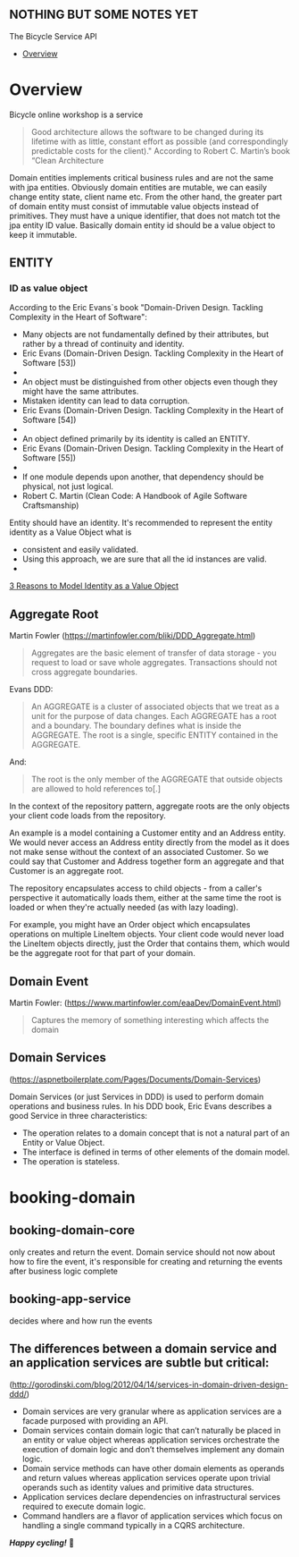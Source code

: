 ## NOTHING BUT SOME NOTES YET

The Bicycle Service API

- [Overview](#Overview)

Overview
=======================================================
Bicycle online workshop is a service 
>Good architecture allows the software to be changed during its lifetime with as little, constant effort as possible (and correspondingly predictable costs for the client)." 
According to Robert C. Martin’s book “Clean Architecture


Domain entities implements critical business rules and are not the same with jpa entities. 
Obviously domain entities are mutable, we can easily change entity state, client name etc.
From the other hand, the greater part of domain entity must consist of immutable value objects instead of primitives.
They must have a unique identifier, that does not match tot the jpa entity ID value. 
Basically domain entity id should be a value object to keep it immutable. 


## ENTITY
### ID as value object

According to the Eric Evans`s book "Domain-Driven Design. Tackling Complexity in the Heart of Software":

* Many objects are not fundamentally defined by their attributes, but rather by a thread of continuity and identity.
* Eric Evans (Domain-Driven Design. Tackling Complexity in the Heart of Software [53])
*
* An object must be distinguished from other objects even though they might have the same attributes.
* Mistaken identity can lead to data corruption.
* Eric Evans (Domain-Driven Design. Tackling Complexity in the Heart of Software [54])
*
* An object defined primarily by its identity is called an ENTITY.
* Eric Evans (Domain-Driven Design. Tackling Complexity in the Heart of Software [55])
*
* If one module depends upon another, that dependency should be physical, not just logical.
* Robert C. Martin (Clean Code: A Handbook of Agile Software Craftsmanship)

Entity should have an identity. It's recommended to represent the entity identity as a Value Object what is
* consistent and easily validated.
* Using this approach, we are sure that all the id instances are valid.
* 
[3 Reasons to Model Identity as a Value Object](https://buildplease.com/pages/vo-ids/)


## Aggregate Root
Martin Fowler (https://martinfowler.com/bliki/DDD_Aggregate.html)
>Aggregates are the basic element of transfer of data storage - you request to load or save whole aggregates. Transactions should not cross aggregate boundaries.

Evans DDD:
>An AGGREGATE is a cluster of associated objects that we treat as a unit for the purpose of data changes. Each AGGREGATE has a root and a boundary. The boundary defines what is inside the AGGREGATE. The root is a single, specific ENTITY contained in the AGGREGATE.

And:

>The root is the only member of the AGGREGATE that outside objects are allowed to hold references to[.]

In the context of the repository pattern, aggregate roots are the only objects your client code loads from the repository.

An example is a model containing a Customer entity and an Address entity. We would never access an Address entity directly from the model as it does not make sense without the context of an associated Customer. So we could say that Customer and Address together form an aggregate and that Customer is an aggregate root.

The repository encapsulates access to child objects - from a caller's perspective it automatically loads them, either at the same time the root is loaded or when they're actually needed (as with lazy loading).

For example, you might have an Order object which encapsulates operations on multiple LineItem objects. Your client code would never load the LineItem objects directly, just the Order that contains them, which would be the aggregate root for that part of your domain.


## Domain Event
Martin Fowler: (https://www.martinfowler.com/eaaDev/DomainEvent.html)
>Captures the memory of something interesting which affects the domain

## Domain Services
(https://aspnetboilerplate.com/Pages/Documents/Domain-Services)

Domain Services (or just Services in DDD) is used to perform domain operations and business rules. In his DDD book, Eric Evans describes a good Service in three characteristics:

- The operation relates to a domain concept that is not a natural part of an Entity or Value Object.
- The interface is defined in terms of other elements of the domain model.
- The operation is stateless.

# booking-domain
## booking-domain-core 
only creates and return the event. Domain service should not now about how to fire the event,
it's responsible for creating and returning the events after business logic complete

## booking-app-service
decides where and how run the events


## The differences between a domain service and an application services are subtle but critical:
(http://gorodinski.com/blog/2012/04/14/services-in-domain-driven-design-ddd/)

- Domain services are very granular where as application services are a facade purposed with providing an API.
- Domain services contain domain logic that can’t naturally be placed in an entity or value object whereas application services orchestrate the execution of domain logic and don’t themselves implement any domain logic.
- Domain service methods can have other domain elements as operands and return values whereas application services operate upon trivial operands such as identity values and primitive data structures.
- Application services declare dependencies on infrastructural services required to execute domain logic.
- Command handlers are a flavor of application services which focus on handling a single command typically in a CQRS architecture.
















**_Happy cycling!_** 🚴